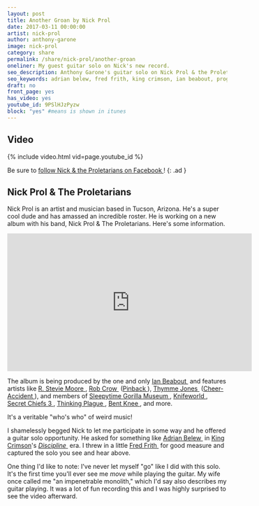 ```yaml
---
layout: post
title: Another Groan by Nick Prol
date: 2017-03-11 00:00:00
artist: nick-prol
author: anthony-garone
image: nick-prol
category: share
permalink: /share/nick-prol/another-groan
oneliner: My guest guitar solo on Nick's new record.
seo_description: Anthony Garone's guitar solo on Nick Prol & the Proletarian's song Another Groan.
seo_keywords: adrian belew, fred frith, king crimson, ian beabout, prog rock, proletarians
draft: no
front_page: yes
has_video: yes
youtube_id: 9PSlHJzPyzw
block: "yes" #means is shown in itunes
---
```


## Video

{% include video.html vid=page.youtube_id %}

Be sure to [follow Nick &amp; the Proletarians on Facebook&nbsp;<i class="non-mwm far fa-external-link-square" aria-hidden="true"></i>](https://www.facebook.com/proletariansmusic/)!
{: .ad }

## Nick Prol &amp; The Proletarians

Nick Prol is an artist and musician based in Tucson, Arizona. He's a super cool dude and has amassed an incredible roster. He is working on a new album with his band, Nick Prol &amp; The Proletarians. Here's some information.

<div class="video-wrapper"><iframe src="https://www.facebook.com/plugins/video.php?href=https%3A%2F%2Fwww.facebook.com%2Fproletariansmusic%2Fvideos%2F1256978847712376%2F&show_text=0&width=560" width="560" height="315" style="border:none;overflow:hidden" scrolling="no" frameborder="0" allowTransparency="true" allowFullScreen="true"></iframe></div>

The album is being produced by the one and only [Ian Beabout&nbsp;<i class="non-mwm far fa-external-link-square" aria-hidden="true"></i>](https://twitter.com/ianbeabout) and features artists like [R. Stevie Moore&nbsp;<i class="non-mwm far fa-external-link-square" aria-hidden="true"></i>](https://en.wikipedia.org/wiki/R._Stevie_Moore), [Rob Crow&nbsp;<i class="non-mwm far fa-external-link-square" aria-hidden="true"></i>](https://en.wikipedia.org/wiki/Rob_Crow) ([Pinback&nbsp;<i class="non-mwm far fa-external-link-square" aria-hidden="true"></i>](https://en.wikipedia.org/wiki/Pinback)), [Thymme Jones&nbsp;<i class="non-mwm far fa-external-link-square" aria-hidden="true"></i>](https://en.wikipedia.org/wiki/Thymme_Jones) ([Cheer-Accident&nbsp;<i class="non-mwm far fa-external-link-square" aria-hidden="true"></i>](https://en.wikipedia.org/wiki/Cheer-Accident)), and members of [Sleepytime Gorilla Museum&nbsp;<i class="non-mwm far fa-external-link-square" aria-hidden="true"></i>](https://en.wikipedia.org/wiki/Sleepytime_Gorilla_Museum), [Knifeworld&nbsp;<i class="non-mwm far fa-external-link-square" aria-hidden="true"></i>](https://en.wikipedia.org/wiki/Knifeworld), [Secret Chiefs 3&nbsp;<i class="non-mwm far fa-external-link-square" aria-hidden="true"></i>](https://en.wikipedia.org/wiki/Secret_Chiefs_3), [Thinking Plague&nbsp;<i class="non-mwm far fa-external-link-square" aria-hidden="true"></i>](https://en.wikipedia.org/wiki/Thinking_Plague), [Bent Knee&nbsp;<i class="non-mwm far fa-external-link-square" aria-hidden="true"></i>](https://en.wikipedia.org/wiki/Bent_Knee), and more.

It's a veritable "who's who" of weird music!

I shamelessly begged Nick to let me participate in some way and he offered a guitar solo opportunity. He asked for something like [Adrian Belew&nbsp;<i class="non-mwm far fa-external-link-square" aria-hidden="true"></i>](https://en.wikipedia.org/wiki/Adrian_Belew) in [King Crimson](/discover/king-crimson)'s [*Discipline*&nbsp;<i class="non-mwm far fa-external-link-square" aria-hidden="true"></i>](https://en.wikipedia.org/wiki/Discipline_(King_Crimson_album)) era. I threw in a little [Fred Frith&nbsp;<i class="non-mwm far fa-external-link-square" aria-hidden="true"></i>](https://en.wikipedia.org/wiki/Fred_Frith) for good measure and captured the solo you see and hear above.

One thing I'd like to note: I've never let myself "go" like I did with this solo. It's the first time you'll ever see me *move* while playing the guitar. My wife once called me "an impenetrable monolith," which I'd say also describes my guitar playing. It was a lot of fun recording this and I was highly surprised to see the video afterward.
